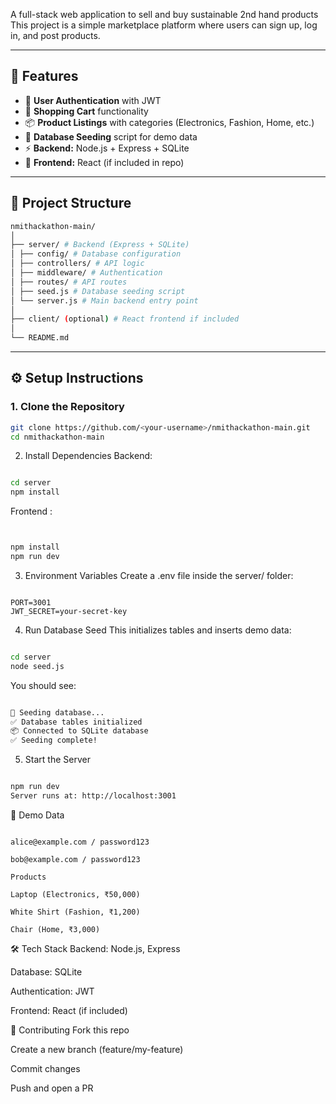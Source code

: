 

A full-stack web application to sell and buy sustainable 2nd hand products  
This project is a simple marketplace platform where users can sign up, log in, and post products.  

---

## 🚀 Features
- 👤 **User Authentication** with JWT
- 🛒 **Shopping Cart** functionality
- 📦 **Product Listings** with categories (Electronics, Fashion, Home, etc.)
- 🌱 **Database Seeding** script for demo data
- ⚡ **Backend:** Node.js + Express + SQLite
- 🎨 **Frontend:** React (if included in repo)

---

## 📂 Project Structure
```bash
nmithackathon-main/
│
├── server/ # Backend (Express + SQLite)
│ ├── config/ # Database configuration
│ ├── controllers/ # API logic
│ ├── middleware/ # Authentication
│ ├── routes/ # API routes
│ ├── seed.js # Database seeding script
│ └── server.js # Main backend entry point
│
├── client/ (optional) # React frontend if included
│
└── README.md
```


---

## ⚙️ Setup Instructions

### 1. Clone the Repository
```bash
git clone https://github.com/<your-username>/nmithackathon-main.git
cd nmithackathon-main
```
2. Install Dependencies
Backend:

```bash

cd server
npm install
```
Frontend :

```bash


npm install
npm run dev
```
3. Environment Variables
Create a .env file inside the server/ folder:

```env

PORT=3001
JWT_SECRET=your-secret-key
```
4. Run Database Seed
This initializes tables and inserts demo data:

```bash

cd server
node seed.js
```
You should see:

```css

🌱 Seeding database...
✅ Database tables initialized
📦 Connected to SQLite database
✅ Seeding complete!
```
5. Start the Server
```bash

npm run dev
Server runs at: http://localhost:3001
```

🌱 Demo Data
```Users

alice@example.com / password123

bob@example.com / password123

Products

Laptop (Electronics, ₹50,000)

White Shirt (Fashion, ₹1,200)

Chair (Home, ₹3,000)
```

🛠️ Tech Stack
Backend: Node.js, Express

Database: SQLite

Authentication: JWT

Frontend: React (if included)

🤝 Contributing
Fork this repo

Create a new branch (feature/my-feature)

Commit changes

Push and open a PR
